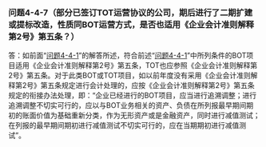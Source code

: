 ### 问题4-4-7（部分已签订TOT运营协议的公司，期后进行了二期扩建或提标改造，性质同BOT运营方式，是否也适用《企业会计准则解释第2号》第五条？）

答：如前面“[问题4-4-1](#问题4-4-1企业会计准则解释第2号财会200811号是财政部于2008年8月颁布实施的其中第五条仅对建设经营移交方式bot参与公共基础设施建设业务的会计处理进行了规范对于建设移交bt受让经营移交tot方式是否同样适用企业会计准则解释第2号第五条)”的解答所述，符合前述“[问题4-4-1](#问题4-4-1企业会计准则解释第2号财会200811号是财政部于2008年8月颁布实施的其中第五条仅对建设经营移交方式bot参与公共基础设施建设业务的会计处理进行了规范对于建设移交bt受让经营移交tot方式是否同样适用企业会计准则解释第2号第五条)”中所列条件的BOT项目适用《企业会计准则解释第2号》第五条，TOT也应参照《企业会计准则解释第2号》第五条。对于此类BOT或TOT项目，如以前年度没有采用《企业会计准则解释第2号》第五条规定进行会计处理的，应按《企业会计准则解释第2号》第五条规定的衔接办法处理，即：“企业已经进行的BOT项目，应当进行追溯调整；进行追溯调整不切实可行的，应以与BOT业务相关的资产、负债在所列报最早期间期初的账面价值为基础重新分类，作为无形资产或是金融资产，同时进行减值测试；在列报的最早期间期初进行减值测试不切实可行的，应在当期期初进行减值测试”。